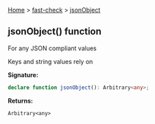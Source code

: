 [Home](/) &gt; [fast-check](../fast-check.md) &gt; [jsonObject](jsonObject.md)

## jsonObject() function

For any JSON compliant values

Keys and string values rely on 

<b>Signature:</b>

```typescript
declare function jsonObject(): Arbitrary<any>;
```
<b>Returns:</b>

`Arbitrary<any>`

